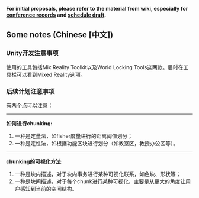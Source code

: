 **For initial proposals, please refer to the material from wiki, especially for [conference records](https://github.com/hinczhang/GraduteThesis_Master/wiki/Weekly-Conference-Record) and [schedule draft](https://github.com/hinczhang/GraduteThesis_Master/wiki/Schedule).**
## Some notes (Chinese [中文])
### Unity开发注意事项
使用的工具包括Mix Reality Toolkit以及World Locking Tools这两款。届时在工具栏可以看到Mixed Reality选项。
### 后续计划注意事项
有两个点可以注意：  
****  
**如何进行chunking:**  
1. 一种是定量法，如fisher度量进行的距离阈值划分；  
2. 一种是定性法，如根据功能区块进行划分（如教室区，教授办公区等）。  
****
**chunking的可视化方法:**  
1. 一种是块内描述，对于块内事务进行某种可视化联系，如色块、形状等；  
2. 一种是块间描述，对于每个chunk进行某种可视化，主要是从更大的角度让用户感知到当前的空间结构。